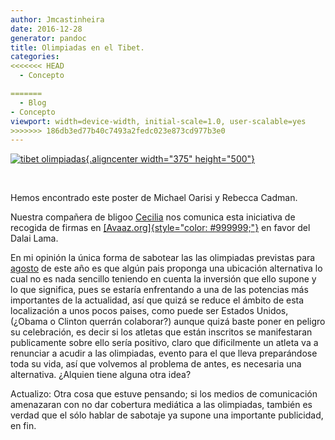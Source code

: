 ```yaml
---
author: Jmcastinheira
date: 2016-12-28
generator: pandoc
title: Olimpiadas en el Tibet.
categories:
<<<<<<< HEAD
  - Concepto

=======
  - Blog
- Concepto
viewport: width=device-width, initial-scale=1.0, user-scalable=yes
>>>>>>> 186db3ed77b40c7493a2fedc023e873cd977b3e0
---
```




[![tibet
olimpiadas](http://farm4.static.flickr.com/3239/2348754671_d2f16f4bd3_o.jpg){.aligncenter
width="375"
height="500"}](http://www.flickr.com/photos/lrealnlspejo/2348754671/ "tibet olimpiadas por Aulo, en Flickr")

 

Hemos encontrado este poster de Michael Oarisi y Rebecca Cadman.

Nuestra compañera de bligoo
[Cecilia](http://www.bligoo.com/user/show/32813) nos comunica esta
iniciativa de recogida de firmas en
[[Avaaz.org]{style="color: #999999;"}](http://www.avaaz.org/es/tibet_end_the_violence/97.php/?cl_tf_sign=1)
en favor del Dalai Lama.

En mi opinión la única forma de sabotear las las olimpiadas previstas
para [agosto](http://www.olimpiadasbeijing2008.com/calendario.htm) de
este año es que algún pais proponga una ubicación alternativa lo cual no
es nada sencillo teniendo en cuenta la inversión que ello supone y lo
que significa, pues se estaría enfrentando a una de las potencias más
importantes de la actualidad, así que quizá se reduce el ámbito de esta
localización a unos pocos paises, como puede ser Estados Unidos, (¿Obama
o Clinton querrán colaborar?) aunque quizá baste poner en peligro su
celebración, es decir si los atletas que están inscritos se manifestaran
publicamente sobre ello sería positivo, claro que dificilmente un atleta
va a renunciar a acudir a las olimpiadas, evento para el que lleva
preparándose toda su vida, así que volvemos al problema de antes, es
necesaria una alternativa. ¿Alquien tiene alguna otra idea?

Actualizo: Otra cosa que estuve pensando; si los medios de comunicación
amenazaran con no dar cobertura mediática a las olimpiadas, también es
verdad que el sólo hablar de sabotaje ya supone una importante
publicidad, en fin.
